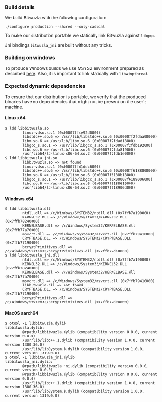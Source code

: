 ### Build details

We build Bitwuzla with the following configuration:
```shell
./configure production --shared --only-cadical
```
To make our distribution portable we statically link Bitwuzla against `libgmp`.

Jni bindings `bitwuzla_jni` are built without any tricks.

### Building on windows
To produce Windows builds we use MSYS2 environment prepared as described [here](https://github.com/aytey/bitwuzla/blob/refreshed_windows_instructions/docs/building_on_windows.rst).
Also, it is important to link statically with `libwinpthread`.

### Expected dynamic dependencies
To ensure that our distribution is portable, we verify that the produced binaries have no dependencies that might not be present on the user's machine. 

#### Linux x64
```shell
$ ldd libbitwuzla.so 
        linux-vdso.so.1 (0x00007ffce92d0000)
        libstdc++.so.6 => /usr/lib/libstdc++.so.6 (0x00007f2fdaa00000)
        libm.so.6 => /usr/lib/libm.so.6 (0x00007f2fdad18000)
        libgcc_s.so.1 => /usr/lib/libgcc_s.so.1 (0x00007f2fdb192000)
        libc.so.6 => /usr/lib/libc.so.6 (0x00007f2fda819000)
        /usr/lib64/ld-linux-x86-64.so.2 (0x00007f2fdb1e0000)
$ ldd libbitwuzla_jni.so 
        libbitwuzla.so => not found
        linux-vdso.so.1 (0x00007ffd1ddc6000)
        libstdc++.so.6 => /usr/lib/libstdc++.so.6 (0x00007f6188800000)
        libm.so.6 => /usr/lib/libm.so.6 (0x00007f6188b18000)
        libgcc_s.so.1 => /usr/lib/libgcc_s.so.1 (0x00007f6189006000)
        libc.so.6 => /usr/lib/libc.so.6 (0x00007f6188619000)
        /usr/lib64/ld-linux-x86-64.so.2 (0x00007f618906d000)
```

#### Windows x64
```shell
$ ldd libbitwuzla.dll
        ntdll.dll => /c/Windows/SYSTEM32/ntdll.dll (0x7ffb7a190000)
        KERNEL32.DLL => /c/Windows/System32/KERNEL32.DLL (0x7ffb78240000)
        KERNELBASE.dll => /c/Windows/System32/KERNELBASE.dll (0x7ffb77a70000)
        msvcrt.dll => /c/Windows/System32/msvcrt.dll (0x7ffb79410000)
        CRYPTBASE.DLL => /c/Windows/SYSTEM32/CRYPTBASE.DLL (0x7ffb77190000)
        bcryptPrimitives.dll => /c/Windows/System32/bcryptPrimitives.dll (0x7ffb77de0000)
$ ldd libbitwuzla_jni.dll
        ntdll.dll => /c/Windows/SYSTEM32/ntdll.dll (0x7ffb7a190000)
        KERNEL32.DLL => /c/Windows/System32/KERNEL32.DLL (0x7ffb78240000)
        KERNELBASE.dll => /c/Windows/System32/KERNELBASE.dll (0x7ffb77a70000)
        msvcrt.dll => /c/Windows/System32/msvcrt.dll (0x7ffb79410000)
        libbitwuzla.dll => not found
        CRYPTBASE.DLL => /c/Windows/SYSTEM32/CRYPTBASE.DLL (0x7ffb77190000)
        bcryptPrimitives.dll => /c/Windows/System32/bcryptPrimitives.dll (0x7ffb77de0000)
```

#### MacOS aarch64
```shell
$ otool -L libbitwuzla.dylib    
libbitwuzla.dylib:
        @rpath/libbitwuzla.dylib (compatibility version 0.0.0, current version 0.0.0)
        /usr/lib/libc++.1.dylib (compatibility version 1.0.0, current version 1300.36.0)
        /usr/lib/libSystem.B.dylib (compatibility version 1.0.0, current version 1319.0.0)
$ otool -L libbitwuzla_jni.dylib 
libbitwuzla_jni.dylib:
        @rpath/libbitwuzla_jni.dylib (compatibility version 0.0.0, current version 0.0.0)
        @rpath/libbitwuzla.dylib (compatibility version 0.0.0, current version 0.0.0)
        /usr/lib/libc++.1.dylib (compatibility version 1.0.0, current version 1300.36.0)
        /usr/lib/libSystem.B.dylib (compatibility version 1.0.0, current version 1319.0.0)
```
